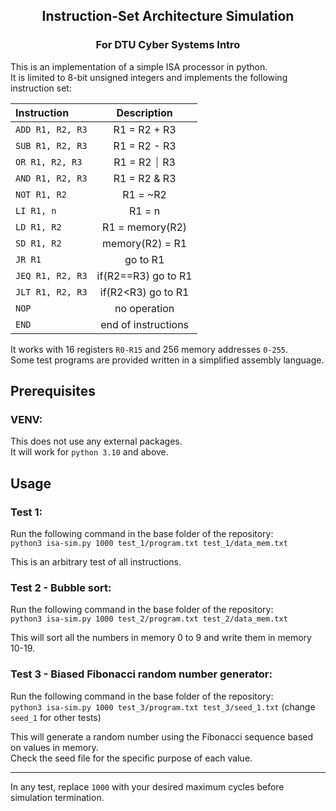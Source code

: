<h2 align="center">Instruction-Set Architecture Simulation</h2>
<h3 align="center">For DTU Cyber Systems Intro</h3>

This is an implementation of a simple ISA processor in python.  
It is limited to 8-bit unsigned integers and implements the following instruction set:  

| Instruction      |     Description     |
|:-----------------|:-------------------:|
| `ADD R1, R2, R3` |    R1 = R2 + R3     |
| `SUB R1, R2, R3` |    R1 = R2 - R3     |
| `OR R1, R2, R3`  |    R1 = R2 ⏐ R3     |
| `AND R1, R2, R3` |    R1 = R2 & R3     |
| `NOT R1, R2`     |      R1 = ~R2       |
| `LI R1, n`       |       R1 = n        |
| `LD R1, R2`      |   R1 = memory(R2)   |
| `SD R1, R2`      |   memory(R2) = R1   |
| `JR R1`          |      go to R1       |
| `JEQ R1, R2, R3` | if(R2==R3) go to R1 |
| `JLT R1, R2, R3` | if(R2<R3) go to R1  |
| `NOP`            |    no operation     |
| `END`            | end of instructions |

It works with 16 registers `R0-R15` and 256 memory addresses `0-255`.  
Some test programs are provided written in a simplified assembly language.

## Prerequisites
### VENV:
This does not use any external packages.  
It will work for `python 3.10` and above.

## Usage
### Test 1: 
Run the following command in the base folder of the repository:  
```python3 isa-sim.py 1000 test_1/program.txt test_1/data_mem.txt```  

This is an arbitrary test of all instructions. 

### Test 2 - Bubble sort:
Run the following command in the base folder of the repository:  
```python3 isa-sim.py 1000 test_2/program.txt test_2/data_mem.txt```  

This will sort all the numbers in memory 0 to 9 and write them in memory 10-19.

### Test 3 - Biased Fibonacci random number generator:
Run the following command in the base folder of the repository:  
```python3 isa-sim.py 1000 test_3/program.txt test_3/seed_1.txt``` (change `seed_1` for other tests)  

This will generate a random number using the Fibonacci sequence based on values in memory.  
Check the seed file for the specific purpose of each value.

---
In any test, replace `1000` with your desired maximum cycles before simulation termination.  
